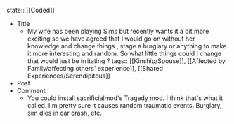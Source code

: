 state:: [[Coded]]

- Title
	- My wife has been playing Sims but recently wants it a bit more exciting so we have agreed that I would go on without her knowledge and change things , stage a burglary or anything to make it more interesting and random. So what little things could I change that would just be irritating ?
	  tags:: [[Kinship/Spouse]], [[Affected by Family/affecting others' experience]], [[Shared Experiences/Serendipitous]]
- Post
- Comment
	- You could install sacrificialmod's Tragedy mod. I think that's what it called. I'm pretty sure it causes random traumatic events. Burglary, sim dies in car crash, etc.